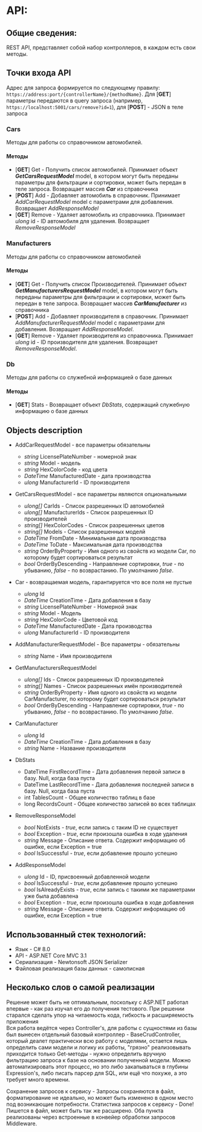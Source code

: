 ﻿# API:
## Общие сведения:
REST API, представляет собой набор контроллеров, в каждом есть свои
методы.

## Точки входа API
Адрес для запроса формируется по следующему правилу:
`https://address:port/{controllerName}/{methodName}`. Для \[**GET**\]
параметры передаются в query запроса (например,
`https://localhost:5001/cars/remove?id=1`), для \[**POST**\] - JSON в
теле запроса
### Cars
Методы для работы со справочником автомобилей.
#### Методы
- \[**GET**\] Get - Получить список автомобилей. Принимает объект
  ***GetCarsRequestModel*** model, в котором могут быть переданы
  параметры для фильтрации и сортировки, может быть передан в теле
  запроса. Возвращает массив ***Car*** из справочника
- \[**POST**\] Add - Добавляет автомобиль в справочник. Принимает
  *AddCarRequestModel* model с параметрами для добавления. Возвращает
  *AddResponseModel*
- \[**GET**\] Remove - Удаляет автомобиль из справочника. Принимает
  *ulong* id - ID автомобиля для удаления. Возвращает
  *RemoveResponseModel*
### Manufacturers
Методы для работы со справочником автомобилей
#### Методы
- \[**GET**\] Get - Получить список Производителей. Принимает объект
  ***GetManufacturersRequestModel*** model, в котором могут быть
  переданы параметры для фильтрации и сортировки, может быть передан в
  теле запроса. Возвращает массив ***CarManufacturer*** из справочника
- \[**POST**\] Add - Добавляет производителя в справочник. Принимает
  *AddManufacturerRequestModel* model с параметрами для добавления.
  Возвращает *AddResponseModel*.
- \[**GET**\] Remove - Удаляет производителя из справочника. Принимает
  *ulong* id - ID производителя для удаления. Возвращает
  *RemoveResponseModel*.

### Db
Методы для работы со служебной информацией о базе данных 
#### Методы
- \[**GET**\] Stats - Возвращает объект *DbStats*, содержащий служебную
  информацию о базе данных

## Objects description
- AddCarRequestModel - все параметры обязательны
  - *string* LicensePlateNumber - номерной знак
  - *string* Model - модель
  - *string* HexColorCode - код цвета
  - *DateTime* ManufacturedDate - дата производства
  - *ulong* ManufacturerId - ID производителя

- GetCarsRequestModel - все параметры являются опциональными
  - *ulong\[\]* CarIds - Список разрешенных ID автомобилей
  - *ulong\[\]* ManufacturerIds - Список разрешенных ID производителей
  - *string\[\]* HexColorCodes - Список разрешенных цветов
  - *string\[\]* Models - Список разрешенных моделй
  - *DateTime* FromDate - Минимальная дата производства
  - *DateTime* ToDate - Максимальная дата производства
  - *string* OrderByProperty - Имя одного из свойств из модели Car, по
    которому будет сортироваться результат
  - *bool* OrderByDescending - Направление сортировки, *true* - по
    убыванию, *false* - по возврастанию. По умолчанию *false*.

- Car - возвращаемая модель, гарантируется что все поля не пустые
  - *ulong* Id
  - *DateTime* CreationTime - Дата добавления в базу
  - *string* LicensePlateNumber - Номерной знак
  - *string* Model - Модель
  - *string* HexColorCode - Цветовой код
  - *DateTime* ManufacturedDate - Дата производства
  - *ulong* ManufacturerId - ID производителя

- AddManufacturerRequestModel - Все параметры - обязательны
  - *string* Name - Имя производителя

- GetManufacturersRequestModel 
  - *ulong\[\]* Ids - Список разрешенных ID производителей
  - *string\[\]* Names - Список разрешенных имён производителей
  - *string* OrderByProperty - Имя одного из свойств из модели
    CarManufacturer, по которому будет сортироваться результат
  - *bool* OrderByDescending - Направление сортировки, *true* - по
    убыванию, *false* - по возврастанию. По умолчанию *false*.

- CarManufacturer
  - *ulong* Id
  - *DateTime* CreationTime - Дата добавления в базу
  - *string* Name - Название производителя

- DbStats
  - DateTime FirstRecordTime - Дата добавления первой записи в базу.
    Null, когда база пуста
  - DateTime LastRecordTime - Дата добавления последней записи в базу.
    Null, когда база пуста
  - int TablesCount - Общее количество таблиц в базе
  - long RecordsCount - Общее количество записей во всех таблицах

- RemoveResponseModel
  - *bool* NotExists - *true*, если запись с таким ID не существует
  - *bool* Exception - *true*, если произошла ошибка в ходе удаления
  - *string* Message - Описание ответа. Содержит информацию об ошибке,
    если Exception = true
  - *bool* IsSuccessful - *true*, если добавление прошло успешно

- AddResponseModel
  - *ulong* Id - ID, присвоенный добавленной модели
  - *bool* IsSuccessful - *true*, если добавление прошло успешно
  - *bool* IsAlreadyExists - *true*, если запись с такими же параметрами
    уже была добавлена
  - *bool* Exception - *true*, если произошла ошибка в ходе добавления
  - *string* Message - Описание ответа. Содержит информацию об ошибке,
    если Exception = true

## Использованный стек технологий: 
- Язык - C# 8.0
- API - ASP.NET Core MVC 3.1
- Сериализация - Newtonsoft JSON Serializer
- Файловая реализация базы данных - самописная

## Несколько слов о самой реализации
Решение может быть не оптимальным, поскольку с ASP.NET работал впервые -
как раз изучал его до получения тестового. При решении старался сделать
упор на читаемость кода, гибкость и расширяемость приложения  
Вся работа ведётся через Controller's, для работы с сущностями из базы
был вынесен отдельный базовый контроллер - BaseCrudController, который
деалет практически всю работу с моделями, остается лишь определить сами
модели и логику их работы, "грязно" реализовывать приходится только
Get-методы - нужно определить вручную фильтрацию запроса к базе на
основании полученной модели. Можно автоматизировать этот процесс, но это
либо закапываться в глубины Expression's, либо писать парсер для SQL,
или ещё что похуже, а это требует много времени. 

Сохранение запросов к сервису - Запросы сохраняются в файл,
форматирование не идеально, но может быть изменено в одном место под
возникающие потребности. Статистика запросов к сервису - Done! Пишется в
файл, может быть так же расширено. Оба пункта реализованы через
встроенные в конвейер обработки запросов Middleware.
